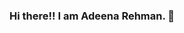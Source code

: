 ### Hi there!! I am Adeena Rehman. 👋

<!--
**adeenarehman/adeenarehman** is a ✨ _special_ ✨ repository because its `README.md` (this file) appears on your GitHub profile.

- 🔭 I’m currently working with React JS 
- 🌱 I’m currently learning ...
- 👯 I’m looking to collaborate on ...
- 🤔 I’m looking for help with ...
- 💬 Ask me about ...
- 📫 How to reach me: ...
- 😄 Pronouns: ...
- ⚡ Fun fact: ...
-->
